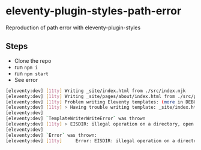 # eleventy-plugin-styles-path-error

Reproduction of path error with eleventy-plugin-styles

## Steps

- Clone the repo
- run `npm i`
- run `npm start`
- See error

```bash
[eleventy:dev] [11ty] Writing _site/index.html from ./src/index.njk
[eleventy:dev] [11ty] Writing _site/pages/about/index.html from ./src/pages/about.njk
[eleventy:dev] [11ty] Problem writing Eleventy templates: (more in DEBUG output)
[eleventy:dev] [11ty] > Having trouble writing template: _site/index.html
[eleventy:dev] 
[eleventy:dev] `TemplateWriterWriteError` was thrown
[eleventy:dev] [11ty] > EISDIR: illegal operation on a directory, open 'path-to-project\eleventy-plugin-styles-path-error\_site\index.html'
[eleventy:dev] 
[eleventy:dev] `Error` was thrown:
[eleventy:dev] [11ty]     Error: EISDIR: illegal operation on a directory, open 'path-to-project\eleventy-plugin-styles-path-error\_site\index.html'
```
